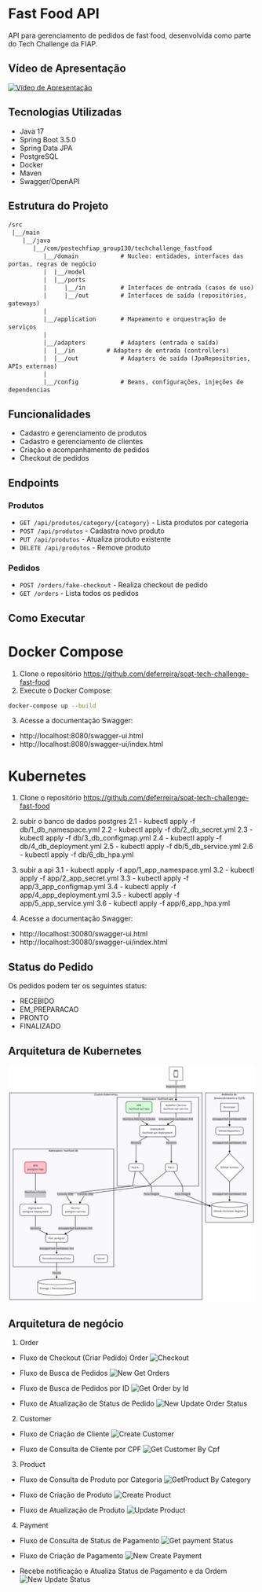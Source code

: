 # Fast Food API

API para gerenciamento de pedidos de fast food, desenvolvida como parte do Tech Challenge da FIAP.

## Vídeo de Apresentação

[![Vídeo de Apresentação](https://img.youtube.com/vi/brByCx_4ksk/0.jpg)](https://youtu.be/brByCx_4ksk)

## Tecnologias Utilizadas

- Java 17
- Spring Boot 3.5.0
- Spring Data JPA
- PostgreSQL
- Docker
- Maven
- Swagger/OpenAPI

## Estrutura do Projeto

```
/src
 |__/main
    |__/java
       |__/com/postechfiap_group130/techchallenge_fastfood
          |__/domain 			# Nucleo: entidades, interfaces das portas, regras de negócio
          |  |__/model
          |  |__/ports
          |     |__/in  		# Interfaces de entrada (casos de uso)
          |     |__/out			# Interfaces de saída (repositórios, gateways)
          |
          |__/application 		# Mapeamento e orquestração de serviços
          |
          |__/adapters 			# Adapters (entrada e saída)
          |  |__/in			# Adapters de entrada (controllers)
          |  |__/out			# Adapters de saída (JpaRepositories, APIs externas)
          |
          |__/config 			# Beans, configurações, injeções de dependencias
```

## Funcionalidades

- Cadastro e gerenciamento de produtos
- Cadastro e gerenciamento de clientes
- Criação e acompanhamento de pedidos
- Checkout de pedidos

## Endpoints

### Produtos
- `GET /api/produtos/category/{category}` - Lista produtos por categoria
- `POST /api/produtos` - Cadastra novo produto
- `PUT /api/produtos` - Atualiza produto existente
- `DELETE /api/produtos` - Remove produto

### Pedidos
- `POST /orders/fake-checkout` - Realiza checkout de pedido
- `GET /orders` - Lista todos os pedidos

## Como Executar

# Docker Compose
1. Clone o repositório 
https://github.com/deferreira/soat-tech-challenge-fast-food
2. Execute o Docker Compose:
```bash
docker-compose up --build
```

3. Acesse a documentação Swagger:
- http://localhost:8080/swagger-ui.html
- http://localhost:8080/swagger-ui/index.html

# Kubernetes
1. Clone o repositório 
https://github.com/deferreira/soat-tech-challenge-fast-food
2. subir o banco de dados postgres 
   2.1 - kubectl apply -f db/1_db_namespace.yml
   2.2 - kubectl apply -f db/2_db_secret.yml
   2.3 - kubectl apply -f db/3_db_configmap.yml
   2.4 - kubectl apply -f db/4_db_deployment.yml
   2.5 - kubectl apply -f db/5_db_service.yml
   2.6 - kubectl apply -f db/6_db_hpa.yml
3. subir a api
   3.1 - kubectl apply -f app/1_app_namespace.yml
   3.2 - kubectl apply -f app/2_app_secret.yml
   3.3 - kubectl apply -f app/3_app_configmap.yml
   3.4 - kubectl apply -f app/4_app_deployment.yml
   3.5 - kubectl apply -f app/5_app_service.yml
   3.6 - kubectl apply -f app/6_app_hpa.yml

4. Acesse a documentação Swagger:
- http://localhost:30080/swagger-ui.html
- http://localhost:30080/swagger-ui/index.html


## Status do Pedido

Os pedidos podem ter os seguintes status:
- RECEBIDO
- EM_PREPARACAO
- PRONTO
- FINALIZADO

## Arquitetura de Kubernetes

![Desenho Aquitetura Kubernetes](Arquitetura_Kubernetes.png)

## Arquitetura de negócio

1. Order
- Fluxo de Checkout (Criar Pedido)
Order
![Checkout](https://drive.google.com/uc?export=view&id=1ZAsgklCNTtMHvifKypVWJNK0ymMNUyeD&filename=imagem.png)

- Fluxo de Busca de Pedidos
![New Get Orders](https://drive.google.com/uc?export=view&id=11VQyMhUNWZEysEv7EYRwc35LxrDL9PFo&filename=imagem.png)

- Fluxo de Busca de Pedidos por ID
![Get Order by Id](https://drive.google.com/uc?export=view&id=1AVUn7FVVSxTvVErpMYOPMTCxWK4TFCOa&filename=imagem.png)

- Fluxo de Atualização de Status de Pedido
![New Update Order Status](https://drive.google.com/uc?export=view&id=1YwpVu4ZQ799VdKtlhcTsnvnXMT2pcdZ0&filename=imagem.png)

2. Customer
- Fluxo de Criação de Cliente
![Create Customer](https://drive.google.com/uc?export=view&id=19nWQRlb4ebtrKKRJMqDq_M3-DsPX_NXr&filename=imagem.png)

- Fluxo de Consulta de Cliente por CPF
![Get Customer By Cpf](https://drive.google.com/uc?export=view&id=10PtT35LG6ur5nFVfKPrtiLmNI8-GmZEN&filename=imagem.png)

3. Product
- Fluxo de Consulta de Produto por Categoria
![GetProduct By Category](https://drive.google.com/uc?export=view&id=17xTgt2EN_NEtQc0EKIYYBUukU5fvncul&filename=imagem.png)

- Fluxo de Criação de Produto
![Create Product](https://drive.google.com/uc?export=view&id=1HCYbOEUTX0zsV7IGiEHdt_B_aQymnfzK&filename=imagem.png)

- Fluxo de Atualização de Produto
![Update Product](https://drive.google.com/uc?export=view&id=1FM-kZDMAkWiPJJXAi2mpIm2nb5pi-L2Y&filename=imagem.png)

4. Payment
- Fluxo de Consulta de Status de Pagamento
![Get payment Status](https://drive.google.com/uc?export=view&id=15cMtUxSZovchB5_MfogsawedBxB2Qwj8&filename=imagem.png)

- Fluxo de Criação de Pagamento
![New Create Payment](https://drive.google.com/uc?export=view&id=1XEut1e-fDMsPKG198Wh0k3SgpHaByY-L&filename=imagem.png)

- Recebe notificação e Atualiza Status de Pagamento e da Ordem
![New Update Status](https://drive.google.com/uc?export=view&id=15USTvFBMc8RK9K7a2pyOigPc-jUCHfkB&filename=imagem.png)